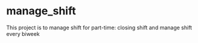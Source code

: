 # manage_shift
This project is to manage shift for part-time: closing shift and manage shift every biweek

